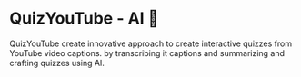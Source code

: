 # QuizYouTube - AI :brain:

QuizYouTube create innovative approach to create interactive quizzes from YouTube video captions. by transcribing it captions and summarizing and crafting quizzes using AI.